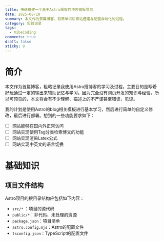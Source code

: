 ```yaml
---
title: 快速搭建一个基于Astro框架的博客模板项目
date: 2025-08-10
summary: 本文作为首篇博客，将简单讲讲该站搭建与配置自动化的过程。
category: 实践记录
tags:
  - VibeCoding
comments: true
draft: false
sticky: 0
---
```

# 简介

本文作为首篇博客，粗略记录我使用Astro搭博客的学习及过程，主要目的是~~写着好玩~~通过一定的输出来辅助记忆与学习。因为完全没有网页开发的知识与经验，所以可预见的，本文将会有不少理解、描述上的不严谨甚至错误，见谅。

我的计划是使用Astro的blog相关模板进行基本学习，然后进行简单的自定义修改，最后进行部署。想到的一些功能要求如下：

- [ ] 网站能够在国内外正常访问
- [ ] 网站实现使用Tag分类检索博文的功能
- [ ] 网站实现渲染Latex公式
- [ ] 网站实现中英文的语言切换

# 基础知识

## 项目文件结构

Astro项目的根目录结构应包括如下内容：

- `src/*` ：项目的源代码
- `public/*`：非代码、未处理的资源
- `package.json`：项目清单
- `astro.config.mjs`：Astro的配置文件
- `tsconfig.json`：TypeScript的配置文件